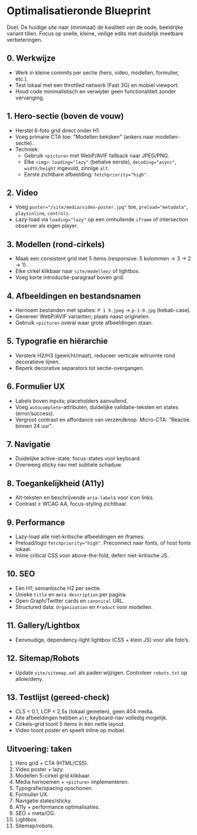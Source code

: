 # Optimalisatieronde Blueprint

Doel: De huidige site naar (minimaal) de kwaliteit van de oude, beeldrijke variant tillen. Focus op snelle, kleine, veilige edits met duidelijk meetbare verbeteringen.

## 0. Werkwijze
- Werk in kleine commits per sectie (hero, video, modellen, formulier, etc.).
- Test lokaal met een throttled netwerk (Fast 3G) en mobiel viewport.
- Houd code minimalistisch en verwijder geen functionaliteit zonder vervanging.

## 1. Hero-sectie (boven de vouw)
- Herstel 6-foto grid direct onder H1.
- Voeg primaire CTA toe: "Modellen bekijken" (ankers naar modellen-sectie).
- Techniek:
  - Gebruik `<picture>` met WebP/AVIF fallback naar JPEG/PNG.
  - Elke `<img>`: `loading="lazy"` (behalve eerste), `decoding="async"`, `width/height` ingevuld, zinnige `alt`.
  - Eerste zichtbare afbeelding: `fetchpriority="high"`.

## 2. Video
- Voeg `poster="/site/media/video-poster.jpg"` toe, `preload="metadata"`, `playsinline`, `controls`.
- Lazy-load via `loading="lazy"` op een omhullende `iframe` of intersection observer als eigen player.

## 3. Modellen (rond-cirkels)
- Maak een consistent grid met 5 items (responsive: 5 kolommen → 3 → 2 → 1).
- Elke cirkel klikbaar naar `site/modellen/` of lightbox.
- Voeg korte introductie-paragraaf boven grid.

## 4. Afbeeldingen en bestandsnamen
- Hernoem bestanden met spaties: `P 1 9.jpeg` → `p-1-9.jpg` (kebab-case).
- Genereer WebP/AVIF varianten; plaats naast originelen.
- Gebruik `<picture>` overal waar grote afbeeldingen staan.

## 5. Typografie en hiërarchie
- Versterk H2/H3 (gewicht/maat), reduceer verticale witruimte rond decoratieve lijnen.
- Beperk decorative separators tot sectie-overgangen.

## 6. Formulier UX
- Labels boven inputs; placeholders aanvullend.
- Voeg `autocomplete`-attributen, duidelijke validatie-teksten en states (error/success).
- Vergroot contrast en affordance van verzendknop. Micro-CTA: "Reactie binnen 24 uur".

## 7. Navigatie
- Duidelijke active-state; focus-states voor keyboard.
- Overweeg sticky nav met subtiele schaduw.

## 8. Toegankelijkheid (A11y)
- Alt-teksten en beschrijvende `aria-label`s voor icon links.
- Contrast ≥ WCAG AA, focus-styling zichtbaar.

## 9. Performance
- Lazy-load alle niet-kritische afbeeldingen en iframes.
- Preload/logo `fetchpriority="high"`. Preconnect naar fonts, of host fonts lokaal.
- Inline critical CSS voor above-the-fold; deferr niet-kritische JS.

## 10. SEO
- Eén H1; semantische H2 per sectie.
- Unieke `title` en `meta description` per pagina.
- Open Graph/Twitter cards en `canonical` URL.
- Structured data: `Organization` en `Product` voor modellen.

## 11. Gallery/Lightbox
- Eenvoudige, dependency-light lightbox (CSS + klein JS) voor alle foto’s.

## 12. Sitemap/Robots
- Update `site/sitemap.xml` als paden wijzigen. Controleer `robots.txt` op allow/deny.

## 13. Testlijst (gereed-check)
- CLS < 0.1, LCP < 2.5s (lokaal gemeten), geen 404 media.
- Alle afbeeldingen hebben `alt`; keyboard-nav volledig mogelijk.
- Cirkels-grid toont 5 items in één nette layout.
- Video toont poster en speelt inline op mobiel.

## Uitvoering: taken
1) Hero grid + CTA (HTML/CSS).  
2) Video poster + lazy.  
3) Modellen 5-cirkel grid klikbaar.  
4) Media hernoemen + `<picture>` implementeren.  
5) Typografie/spacing opschonen.  
6) Formulier UX.  
7) Navigatie states/sticky.  
8) A11y + performance optimalisaties.  
9) SEO + meta/OG.  
10) Lightbox.  
11) Sitemap/robots.
